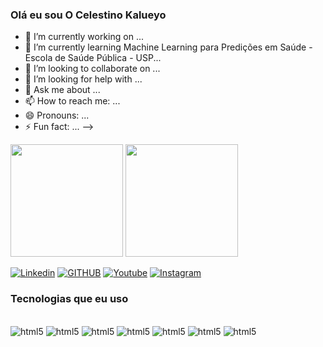 
### Olá eu sou O Celestino Kalueyo




- 🔭 I’m currently working on ...
- 🌱 I’m currently learning Machine Learning para Predições em
     Saúde - Escola de Saúde Pública - USP...
- 👯 I’m looking to collaborate on ...
- 🤔 I’m looking for help with ...
- 💬 Ask me about ...
- 📫 How to reach me: ...
- 😄 Pronouns: ...
- ⚡ Fun fact: ...
-->


<div>
 <img height="180em" src="https://github-readme-stats.vercel.app/api?username=CelestinoKalueyo&show_icons=true&theme=great-gatsby&include_all_commits=true&count_private=true"/>
 <img aligh="right" height="180em" src="https://github-readme-stats.vercel.app/api/top-langs/?username=CelestinoKalueyo&layout=compact&langs_count=16&theme=great-gatsby"/>
</div>


[![Linkedin](https://img.shields.io/badge/LinkedIn-0077B5?style=for-the-badge&logo=linkedin&logoColor=white)](https://www.linkedin.com/in/celestino-kalueyo-437540171/)
[![GITHUB](https://img.shields.io/badge/GitHub-100000?style=for-the-badge&logo=github&logoColor=white)](https://github.com/CelestinoKalueyo)
[![Youtube](https://img.shields.io/badge/YouTube-FF0000?style=for-the-badge&logo=youtube&logoColor=white)](https://www.youtube.com/channel/UCan21THczwnlMPe2WXW6XWQ)
[![Instagram](https://img.shields.io/badge/Instagram-E4405F?style=for-the-badge&logo=instagram&logoColor=white)](https://www.instagram.com/celestino_kalueyo/)


### Tecnologias que eu uso
<div style="display: inline_block"><br/>
 <img align="enter" alt="html5" src="https://img.shields.io/badge/Python-3776AB?style=for-the-badge&logo=python&logoColor=white"/>
 <img align="enter" alt="html5" src="https://img.shields.io/badge/scikit_learn-F7931E?style=for-the-badge&logo=scikit-learn&logoColor=white"/>
 <img align="enter" alt="html5" src="https://img.shields.io/badge/Pandas-2C2D72?style=for-the-badge&logo=pandas&logoColor=white"/>
 <img align="enter" alt="html5" src="https://img.shields.io/badge/Numpy-777BB4?style=for-the-badge&logo=numpy&logoColor=white"/>
 <img align="enter" alt="html5" src="https://img.shields.io/badge/Keras-D00000?style=for-the-badge&logo=Keras&logoColor=white"/>
 <img align="enter" alt="html5" src="https://img.shields.io/badge/Plotly-239120?style=for-the-badge&logo=plotly&logoColor=white"/>
 <img align="enter" alt="html5" src="https://img.shields.io/badge/Amazon_AWS-232F3E?style=for-the-badge&logo=amazon-aws&logoColor=white"/>
</div> 
